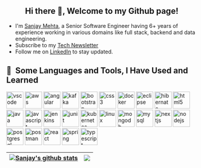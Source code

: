 
<!--
**zsanjay/zsanjay** is a ✨ _special_ ✨ repository because its `README.md` (this file) appears on your GitHub profile.

Here are some ideas to get you started:

- 🔭 I’m currently working on ...
- 🌱 I’m currently learning ...
- 👯 I’m looking to collaborate on ...
- 🤔 I’m looking for help with ...
- 💬 Ask me about ...
- 📫 How to reach me: ...
- 😄 Pronouns: ...
- ⚡ Fun fact: ...
-->


<h2 align="center">Hi there 👋, Welcome to my Github page!</h2>
<ul>
  <li>I'm <a href = "https://zsanjay.github.io/">Sanjay Mehta</a>, a Senior Software Engineer having 6+ years of experience working in various domains like full stack, backend and data engineering.</li>
  <li>Subscribe to my <a href = "https://sanjayofficial.substack.com/">Tech Newsletter</a></li>
  <li>Follow me on <a href="https://www.linkedin.com/in/sanjay-mehta-475280176/">LinkedIn</a> to stay updated.</li>
</ul>

<h2> 🚀 &nbsp;Some Languages and Tools, I Have Used and Learned</h2>
<p align="left">
<img src="https://cdn.jsdelivr.net/gh/devicons/devicon/icons/vscode/vscode-original.svg" alt="vscode" width="45" height="45"/>
<img src="https://cdn.jsdelivr.net/gh/devicons/devicon@latest/icons/amazonwebservices/amazonwebservices-original-wordmark.svg" alt="aws" width="45" height="45"/>
<img src="https://cdn.jsdelivr.net/gh/devicons/devicon@latest/icons/angular/angular-original.svg" alt="angular" width="45" height="45" />
<img src="https://cdn.jsdelivr.net/gh/devicons/devicon@latest/icons/apachekafka/apachekafka-original-wordmark.svg" alt="kafka" width="45" height="45"/>          
<img src="https://cdn.jsdelivr.net/gh/devicons/devicon@latest/icons/bootstrap/bootstrap-original.svg" alt="bootstrap" width="45" height="45" />  
<img src="https://cdn.jsdelivr.net/gh/devicons/devicon@latest/icons/css3/css3-original.svg" alt="css3" width="45" height="45"/>            
<img src="https://cdn.jsdelivr.net/gh/devicons/devicon@latest/icons/docker/docker-original.svg" alt="docker" width="45" height="45" />            
<img src="https://cdn.jsdelivr.net/gh/devicons/devicon@latest/icons/eclipse/eclipse-original-wordmark.svg" alt="eclipse" width="45" height="45" />            
<img src="https://cdn.jsdelivr.net/gh/devicons/devicon@latest/icons/hibernate/hibernate-original-wordmark.svg" alt="hibernate" width="45" height="45" />            
<img src="https://cdn.jsdelivr.net/gh/devicons/devicon@latest/icons/html5/html5-original-wordmark.svg" alt="html5" width="45" height="45" />            
<img src="https://cdn.jsdelivr.net/gh/devicons/devicon@latest/icons/java/java-original.svg" alt="java" width="45" height="45"/>            
<img src="https://cdn.jsdelivr.net/gh/devicons/devicon@latest/icons/javascript/javascript-original.svg" alt="javascript" width="45" height="45"/>            
<img src="https://cdn.jsdelivr.net/gh/devicons/devicon@latest/icons/jenkins/jenkins-original.svg" alt="jenkins" width="45" height="45"/>            
<img src="https://cdn.jsdelivr.net/gh/devicons/devicon@latest/icons/junit/junit-plain-wordmark.svg" alt="junit" width="45" height="45"/>            
<img src="https://cdn.jsdelivr.net/gh/devicons/devicon@latest/icons/kubernetes/kubernetes-original-wordmark.svg" alt="kubernetes" width="45" height="45"/>            
<img src="https://cdn.jsdelivr.net/gh/devicons/devicon@latest/icons/linux/linux-original.svg" alt="linux" width="45" height="45"/>            
<img src="https://cdn.jsdelivr.net/gh/devicons/devicon@latest/icons/mongodb/mongodb-original-wordmark.svg" alt="mongodb" width="45" height="45" />            
<img src="https://cdn.jsdelivr.net/gh/devicons/devicon@latest/icons/mysql/mysql-original-wordmark.svg" alt="mysql" width="45" height="45"/>            
<img src="https://cdn.jsdelivr.net/gh/devicons/devicon@latest/icons/nextjs/nextjs-original-wordmark.svg" alt="nextjs" width="45" height="45" />            
<img src="https://cdn.jsdelivr.net/gh/devicons/devicon@latest/icons/nodejs/nodejs-original-wordmark.svg" alt="nodejs" width="45" height="45"/>            
<img src="https://cdn.jsdelivr.net/gh/devicons/devicon@latest/icons/postgresql/postgresql-original-wordmark.svg" alt="postgresql" width="45" height="45"/>            
<img src="https://cdn.jsdelivr.net/gh/devicons/devicon@latest/icons/postman/postman-original-wordmark.svg" alt="postman" width="45" height="45" />            
<img src="https://cdn.jsdelivr.net/gh/devicons/devicon@latest/icons/react/react-original-wordmark.svg" alt="react" width="45" height="45"/>            
<img src="https://cdn.jsdelivr.net/gh/devicons/devicon@latest/icons/spring/spring-original-wordmark.svg" alt="spring" width="45" height="45"/>            
<img src="https://cdn.jsdelivr.net/gh/devicons/devicon@latest/icons/typescript/typescript-original.svg" alt="typescript" width="45" height="45"/>     
</p>

| <a href="https://github.com/zsanjay/github-readme-stats"><img align="center" src="https://github-readme-stats.vercel.app/api?username=zsanjay&show_icons=true&theme=dracula&hide=stars,issues,contribs&hide_border=true" alt="Sanjay's github stats" /></a> | <a href="https://github.com/zsanjay/github-readme-stats"><img align="center" src="https://github-readme-stats.vercel.app/api/top-langs/?username=zsanjay&layout=compact&theme=buefy&hide_border=true" /></a> |
| ------------- | ------------- |


